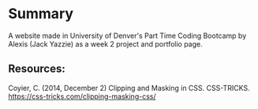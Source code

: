 # Summary

A website made in University of Denver's Part Time Coding Bootcamp by Alexis (Jack Yazzie) as a week 2 project and portfolio page.

## Resources:

Coyier, C. (2014, December 2) Clipping and Masking in CSS. CSS-TRICKS. https://css-tricks.com/clipping-masking-css/